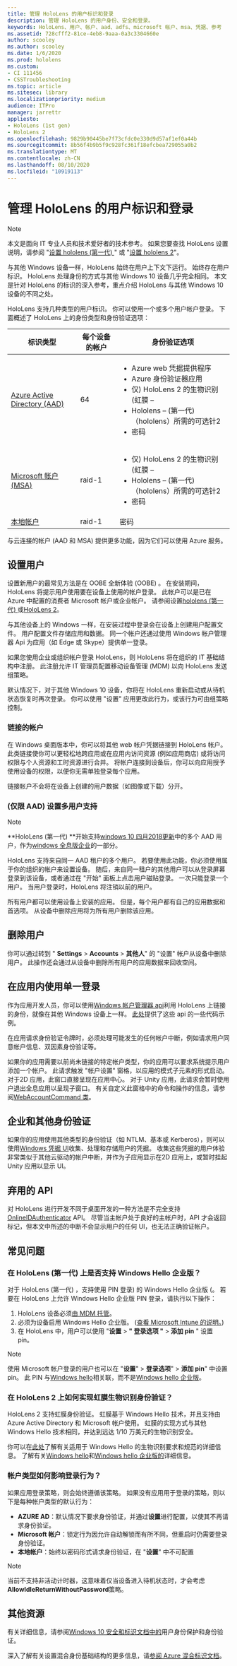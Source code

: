```yaml
---
title: 管理 HoloLens 的用户标识和登录
description: 管理 HoloLens 的用户身份、安全和登录。
keywords: HoloLens、用户、帐户、aad、adfs、microsoft 帐户、msa、凭据、参考
ms.assetid: 728cfff2-81ce-4eb8-9aaa-0a3c3304660e
author: scooley
ms.author: scooley
ms.date: 1/6/2020
ms.prod: hololens
ms.custom:
- CI 111456
- CSSTroubleshooting
ms.topic: article
ms.sitesec: library
ms.localizationpriority: medium
audience: ITPro
manager: jarrettr
appliesto:
- HoloLens (1st gen)
- HoloLens 2
ms.openlocfilehash: 9829b90445be7f73cfdc0e330d9d57af1ef0a44b
ms.sourcegitcommit: 8b56f4b9b5f9c928fc361f18efcbea729055a0b2
ms.translationtype: MT
ms.contentlocale: zh-CN
ms.lasthandoff: 08/10/2020
ms.locfileid: "10919113"
---
```

# 管理 HoloLens 的用户标识和登录

> [!NOTE]
> 本文是面向 IT 专业人员和技术爱好者的技术参考。 如果您要查找 HoloLens 设置说明，请参阅 "[设置 hololens (第一代) ](hololens1-start.md)" 或 "[设置 hololens 2](hololens2-start.md)"。

与其他 Windows 设备一样，HoloLens 始终在用户上下文下运行。 始终存在用户标识。 HoloLens 处理身份的方式与其他 Windows 10 设备几乎完全相同。 本文是针对 HoloLens 的标识的深入参考，重点介绍 HoloLens 与其他 Windows 10 设备的不同之处。

HoloLens 支持几种类型的用户标识。 你可以使用一个或多个用户帐户登录。 下面概述了 HoloLens 上的身份类型和身份验证选项：

| 标识类型 | 每个设备的帐户 | 身份验证选项 |
| --- | --- | --- |
| [Azure Active Directory (AAD)](https://docs.microsoft.com/azure/active-directory/) | 64 | <ul><li>Azure web 凭据提供程序</li><li>Azure 身份验证器应用</li><li>仅) HoloLens 2 的生物识别 (虹膜 &ndash;</li><li>Hololens &ndash; (第一代) （hololens）所需的可选针2</li><li>密码</li></ul> |
| [Microsoft 帐户 (MSA)](https://docs.microsoft.com/windows/security/identity-protection/access-control/microsoft-accounts) | raid-1 | <ul><li>仅) HoloLens 2 的生物识别 (虹膜 &ndash;</li><li>Hololens &ndash; (第一代) （hololens）所需的可选针2</li><li>密码</li></ul> |
| [本地帐户](https://docs.microsoft.com/windows/security/identity-protection/access-control/local-accounts) | raid-1 | 密码 |

与云连接的帐户 (AAD 和 MSA) 提供更多功能，因为它们可以使用 Azure 服务。  

## 设置用户

设置新用户的最常见方法是在 OOBE 全新体验 (OOBE) 。 在安装期间，HoloLens 将提示用户使用要在设备上使用的帐户登录。 此帐户可以是已在 Azure 中配置的消费者 Microsoft 帐户或企业帐户。 请参阅设置[hololens (第一代) ](hololens1-start.md)或[HoloLens 2](hololens2-start.md)。

与其他设备上的 Windows 一样，在安装过程中登录会在设备上创建用户配置文件。 用户配置文件存储应用和数据。 同一个帐户还通过使用 Windows 帐户管理器 Api 为应用（如 Edge 或 Skype）提供单一登录。  

如果您使用企业或组织帐户登录 HoloLens，则 HoloLens 将在组织的 IT 基础结构中注册。 此注册允许 IT 管理员配置移动设备管理 (MDM) 以向 HoloLens 发送组策略。

默认情况下，对于其他 Windows 10 设备，你将在 HoloLens 重新启动或从待机状态恢复时再次登录。 你可以使用 "设置" 应用更改此行为，或该行为可由组策略控制。

### 链接的帐户

在 Windows 桌面版本中，你可以将其他 web 帐户凭据链接到 HoloLens 帐户。 此类链接使你可以更轻松地跨应用或在应用内访问资源 (例如应用商店) 或将访问权限与个人资源和工时资源进行合并。 将帐户连接到设备后，你可以向应用授予使用设备的权限，以便你无需单独登录每个应用。

链接帐户不会将在设备上创建的用户数据（如图像或下载）分开。  

###  (仅限 AAD) 设置多用户支持

> [!NOTE]
> **HoloLens (第一代) **开始支持[windows 10 四月2018更新](https://docs.microsoft.com/windows/mixed-reality/release-notes-april-2018)中的多个 AAD 用户，作为[windows 全息版企业](hololens-upgrade-enterprise.md)的一部分。

HoloLens 支持来自同一 AAD 租户的多个用户。 若要使用此功能，你必须使用属于你的组织的帐户来设置设备。 随后，来自同一租户的其他用户可以从登录屏幕登录到该设备，或者通过在 "开始" 面板上点击用户磁贴登录。 一次只能登录一个用户。 当用户登录时，HoloLens 将注销以前的用户。  

所有用户都可以使用设备上安装的应用。 但是，每个用户都有自己的应用数据和首选项。 从设备中删除应用将为所有用户删除该应用。  

## 删除用户

你可以通过转到 " **Settings**  >  **Accounts**  >  **其他人**" 的 "设置" 帐户从设备中删除用户。 此操作还会通过从设备中删除所有用户的应用数据来回收空间。  

## 在应用内使用单一登录

作为应用开发人员，你可以使用[Windows 帐户管理器 api](https://docs.microsoft.com/uwp/api/Windows.Security.Authentication.Web.Core)利用 HoloLens 上链接的身份，就像在其他 Windows 设备上一样。 [此处](https://go.microsoft.com/fwlink/p/?LinkId=620621)提供了这些 api 的一些代码示例。

在应用请求身份验证令牌时，必须处理可能发生的任何帐户中断，例如请求用户同意帐户信息、双因素身份验证等。

如果你的应用需要以前尚未链接的特定帐户类型，你的应用可以要求系统提示用户添加一个帐户。 此请求触发 "帐户设置" 窗格，以应用的模式子元素的形式启动。 对于2D 应用，此窗口直接呈现在应用中心。 对于 Unity 应用，此请求会暂时使用户退出全息应用以呈现子窗口。 有关自定义此窗格中的命令和操作的信息，请参阅[WebAccountCommand 类](https://docs.microsoft.com/uwp/api/Windows.UI.ApplicationSettings.WebAccountCommand)。

## 企业和其他身份验证

如果你的应用使用其他类型的身份验证（如 NTLM、基本或 Kerberos），则可以使用[Windows 凭据 UI](https://docs.microsoft.com/uwp/api/Windows.Security.Credentials.UI)收集、处理和存储用户的凭据。 收集这些凭据的用户体验非常类似于其他云驱动的帐户中断，并作为子应用显示在2D 应用上，或暂时挂起 Unity 应用以显示 UI。

## 弃用的 API

对 HoloLens 进行开发不同于桌面开发的一种方法是不完全支持[OnlineIDAuthenticator](https://docs.microsoft.com/uwp/api/Windows.Security.Authentication.OnlineId.OnlineIdAuthenticator) API。 尽管当主帐户处于良好的主帐户时，API 才会返回标记，但本文中所述的中断不会显示用户的任何 UI，也无法正确验证帐户。

## 常见问题

### 在 HoloLens (第一代) 上是否支持 Windows Hello 企业版？

对于 HoloLens (第一代) ，支持使用 PIN 登录) 的 Windows Hello 企业版 (。 若要在 HoloLens 上允许 Windows Hello 企业版 PIN 登录，请执行以下操作：

1. HoloLens 设备必须[由 MDM 托管](hololens-enroll-mdm.md)。
1. 必须为设备启用 Windows Hello 企业版。  ([查看 Microsoft Intune 的说明。](https://docs.microsoft.com/intune/windows-hello)) 
1. 在 HoloLens 中，用户可以使用 "**设置**  >  **" 登录选项 "**  >  **添加 pin** " 设置 pin。

> [!NOTE]
> 使用 Microsoft 帐户登录的用户也可以在 "**设置**"  >  **登录选项**"  >  **添加 pin**" 中设置 pin。 此 PIN 与[Windows hello](https://support.microsoft.com/help/17215/windows-10-what-is-hello)相关联，而不是[Windows hello 企业版](https://docs.microsoft.com/windows/security/identity-protection/hello-for-business/hello-overview)。

### 在 HoloLens 2 上如何实现虹膜生物识别身份验证？

HoloLens 2 支持虹膜身份验证。 虹膜基于 Windows Hello 技术，并且支持由 Azure Active Directory 和 Microsoft 帐户使用。 虹膜的实现方式与其他 Windows Hello 技术相同，并达到远达 1/10 万美元的生物识别安全。

你可以在[此处](https://docs.microsoft.com/windows-hardware/design/device-experiences/windows-hello-biometric-requirements)了解有关适用于 Windows Hello 的生物识别要求和规范的详细信息。 了解有关[Windows hello](https://docs.microsoft.com/windows-hardware/design/device-experiences/windows-hello)和[Windows hello 企业版的](https://docs.microsoft.com/windows/security/identity-protection/hello-for-business/hello-identity-verification)详细信息。 

### 帐户类型如何影响登录行为？

如果应用登录策略，则会始终遵循该策略。 如果没有应用用于登录的策略，则以下是每种帐户类型的默认行为：

- **AZURE AD**：默认情况下要求身份验证，并通过**设置**进行配置，以使其不再请求身份验证。
- **Microsoft 帐户**：锁定行为因允许自动解锁而有所不同，但重启时仍需要登录身份验证。
- **本地帐户**：始终以密码形式请求身份验证，在 "**设置**" 中不可配置

> [!NOTE]
> 当前不支持非活动计时器，这意味着仅当设备进入待机状态时，才会考虑**AllowIdleReturnWithoutPassword**策略。

## 其他资源

有关详细信息，请参阅[Windows 10 安全和标识文档中的](https://docs.microsoft.com/windows/security/identity-protection/)用户身份保护和身份验证。

深入了解有关设置混合身份基础结构的更多信息，请[参阅 Azure 混合标识文档](https://docs.microsoft.com/azure/active-directory/hybrid/)。
